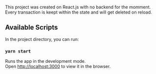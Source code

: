 This project was created on React.js with no backend for the momment.
Every transaction is keept within the state and will get deleted on reload. 

## Available Scripts

In the project directory, you can run:

### `yarn start`

Runs the app in the development mode.\
Open [http://localhost:3000](http://localhost:3000) to view it in the browser.
